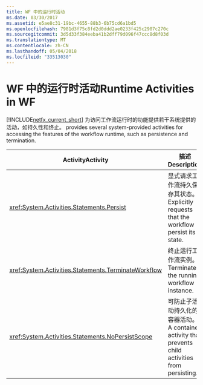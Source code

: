 ```yaml
---
title: WF 中的运行时活动
ms.date: 03/30/2017
ms.assetid: e5ae8c31-19bc-4655-88b3-6b75cd6a1bd5
ms.openlocfilehash: 7981d3f75c8fd2d0ddd2ae0233f425c2907c270c
ms.sourcegitcommit: 3d5d33f384eeba41b2dff79d096f47ccc8d8f03d
ms.translationtype: MT
ms.contentlocale: zh-CN
ms.lasthandoff: 05/04/2018
ms.locfileid: "33513030"
---
```

# <a name="runtime-activities-in-wf"></a><span data-ttu-id="7e901-102">WF 中的运行时活动</span><span class="sxs-lookup"><span data-stu-id="7e901-102">Runtime Activities in WF</span></span>
[!INCLUDE[netfx_current_short](../../../includes/netfx-current-short-md.md)]<span data-ttu-id="7e901-103"> 为访问工作流运行时的功能提供若干系统提供的活动，如持久性和终止。</span><span class="sxs-lookup"><span data-stu-id="7e901-103"> provides several system-provided activities for accessing the features of the workflow runtime, such as persistence and termination.</span></span>  
  
|<span data-ttu-id="7e901-104">Activity</span><span class="sxs-lookup"><span data-stu-id="7e901-104">Activity</span></span>|<span data-ttu-id="7e901-105">描述</span><span class="sxs-lookup"><span data-stu-id="7e901-105">Description</span></span>|  
|--------------|-----------------|  
|<xref:System.Activities.Statements.Persist>|<span data-ttu-id="7e901-106">显式请求工作流持久保存其状态。</span><span class="sxs-lookup"><span data-stu-id="7e901-106">Explicitly requests that the workflow persist its state.</span></span>|  
|<xref:System.Activities.Statements.TerminateWorkflow>|<span data-ttu-id="7e901-107">终止运行工作流实例。</span><span class="sxs-lookup"><span data-stu-id="7e901-107">Terminates the running workflow instance.</span></span>|  
|<xref:System.Activities.Statements.NoPersistScope>|<span data-ttu-id="7e901-108">可防止子活动持久化的容器活动。</span><span class="sxs-lookup"><span data-stu-id="7e901-108">A container activity that prevents child activities from persisting.</span></span>|
